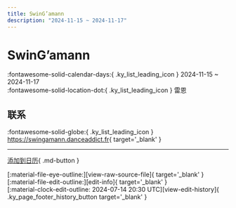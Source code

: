 ```yaml
---
title: SwinG’amann
description: "2024-11-15 ~ 2024-11-17"
---
```


# SwinG’amann 

:fontawesome-solid-calendar-days:{ .ky_list_leading_icon } 2024-11-15 ~ 2024-11-17  
:fontawesome-solid-location-dot:{ .ky_list_leading_icon } 雷恩  

## 联系

:fontawesome-solid-globe:{ .ky_list_leading_icon } <https://swingamann.danceaddict.fr>{ target='_blank' }  

---

[添加到日历](https://swing.news/ics/zh-Hans/2024/fr/swingamann-2024.ics){ .md-button }

<div class="ky_page_footer" markdown>
<div class="ky_page_footer_trailing" markdown="span">
[:material-file-eye-outline:][view-raw-source-file]{ target='_blank' }
[:material-file-edit-outline:][edit-info]{ target='_blank' }
</div>
<div class="ky_page_footer_leading" markdown="span">
[:material-clock-edit-outline: 2024-07-14 20:30 UTC][view-edit-history]{ .ky_page_footer_history_button target='_blank' }
</div>
</div>

[view-raw-source-file]: https://github.com/swingdance/events/blob/main/2024/fr/swingamann-2024.json "查看原始源文件"
[edit-info]: https://github.com/swingdance/events/issues/new?assignees=&labels=update+event&projects=&template=03-update_entity.yml&title=%5B2024%2Ffr%5D%20SwinG%E2%80%99amann&region=fr&year=2024&id=swingamann-2024&name=SwinG%E2%80%99amann&org_id= "编辑信息"

[view-edit-history]: https://github.com/swingdance/events/commits/main/2024/fr/swingamann-2024.json "查看编辑历史"
